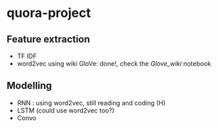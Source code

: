 # quora-project

## Feature extraction
  * TF IDF
  * word2vec using wiki GloVe: done!, check the *Glove_wiki* notebook
  
  
## Modelling
  * RNN : using word2vec, still reading and coding (H)
  * LSTM (could use word2vec too?)
  * Convo
